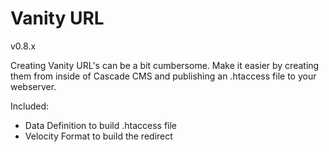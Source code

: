 # Vanity URL
v0.8.x

Creating Vanity URL's can be a bit cumbersome. Make it easier by creating them from inside of Cascade CMS and publishing an .htaccess file to your webserver.

Included:
* Data Definition to build .htaccess file
* Velocity Format to build the redirect
